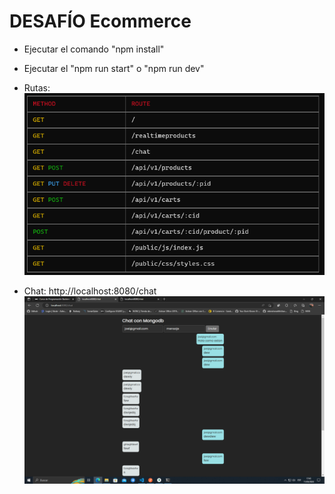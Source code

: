 # DESAFÍO  Ecommerce

- Ejecutar el comando "npm install"
- Ejecutar el "npm run start" o "npm run dev"

- Rutas: 
![Captura de pantalla](/public/imgs/routes.png)

- Chat: http://localhost:8080/chat
![Captura de pantalla](/public/imgs/Captura2.png)
